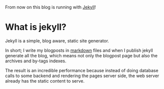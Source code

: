From now on this blog is running with [Jekyll](https://github.com/mojombo/jekyll)!

What is jekyll?
===============

Jekyll is a simple, blog aware, static site generator. 

In short; I write my blogposts in [markdown](http://daringfireball.net/projects/markdown/) files and when I publish jekyll generate all the blog, which means not only the blogpost page but also the archives and by-tags indexes.

The result is an incredible performance because instead of doing database calls to some backend and rendering the pages server side, the web server already has the static content to serve.
